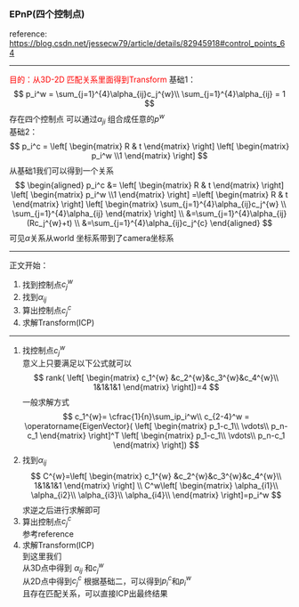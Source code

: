 <!--
 * @Author: Liu Weilong
 * @Date: 2021-01-29 09:58:50
 * @LastEditors: Liu Weilong 
 * @LastEditTime: 2021-01-29 10:37:14
 * @FilePath: /3rd-test-learning/31. orb_slam_related/doc/supplement_material.md
 * @Description: 
 * 
-->
### EPnP(四个控制点)

reference:
https://blog.csdn.net/jessecw79/article/details/82945918#control_points_64

------
<font color = "Red"> 目的：从3D-2D 匹配关系里面得到Transform</font>
基础1：
$$
    p_i^w = \sum_{j=1}^{4}\alpha_{ij}c_j^{w}\\
    \sum_{j=1}^{4}\alpha_{ij} = 1
$$
存在四个控制点 可以通过$\alpha_{ji}$ 组合成任意的$p^w$<br>
基础2：
$$
    p_i^c = \left[
        \begin{matrix}
            R & t
        \end{matrix}
    \right]
    \left[
        \begin{matrix}
           p_i^w \\1
        \end{matrix}
    \right]
$$
从基础1我们可以得到一个关系
$$
    \begin{aligned}
    p_i^c &= \left[
        \begin{matrix}
            R & t
        \end{matrix}
    \right]
    \left[
        \begin{matrix}
           p_i^w \\1
        \end{matrix}
    \right]
    =\left[
        \begin{matrix}
            R  & t
        \end{matrix}
    \right]
        \left[
        \begin{matrix}
           \sum_{j=1}^{4}\alpha_{ij}c_j^{w} \\
           \sum_{j=1}^{4}\alpha_{ij}
        \end{matrix}
    \right]
    \\
    &=\sum_{j=1}^{4}\alpha_{ij}(Rc_j^{w}+t)
    \\
    &=\sum_{j=1}^{4}\alpha_{ij}c_j^{c}
    \end{aligned}
$$
可见$\alpha$关系从world 坐标系带到了camera坐标系

-----
正文开始：<br>
1. 找到控制点$c_j^{w}$
2. 找到$\alpha_{ij}$
3. 算出控制点$c_j^{c}$
4. 求解Transform(ICP)

------
1. 找控制点$c_j^{w}$<br>
   意义上只要满足以下公式就可以
   $$
   rank(
   \left[
    \begin{matrix}
        c_1^{w} &c_2^{w}&c_3^{w}&c_4^{w}\\
        1&1&1&1
    \end{matrix}
    \right])=4
   $$
   一般求解方式
   $$
    c_1^{w}= \cfrac{1}{n}\sum_ip_i^w\\
    c_{2-4}^w = \operatorname{EigenVector}(   \left[
    \begin{matrix}
        p_1-c_1\\
        \vdots\\
        p_n-c_1
    \end{matrix}
    \right]^T 
    \left[
    \begin{matrix}
        p_1-c_1\\
        \vdots\\
        p_n-c_1
    \end{matrix}
    \right])
   $$
2. 找到$\alpha_{ij}$
   $$
   C^{w}=\left[
    \begin{matrix}
        c_1^{w} &c_2^{w}&c_3^{w}&c_4^{w}\\
        1&1&1&1
    \end{matrix}
    \right]
    \\
    C^w\left[
    \begin{matrix}
        \alpha_{i1}\\
        \alpha_{i2}\\
        \alpha_{i3}\\
        \alpha_{i4}\\
    \end{matrix}
    \right]=p_i^w
   $$
   求逆之后进行求解即可
3. 算出控制点$c_j^{c}$ <br>
   参考reference
4. 求解Transform(ICP)<br>
   到这里我们<br>
   从3D点中得到 $\alpha_{ij}$  和$c_j^{w}$<br>
   从2D点中得到$c_j^{c}$
   根据基础二，可以得到$p_i^c$和$p_i^w$<br>
   且存在匹配关系，可以直接ICP出最终结果


####